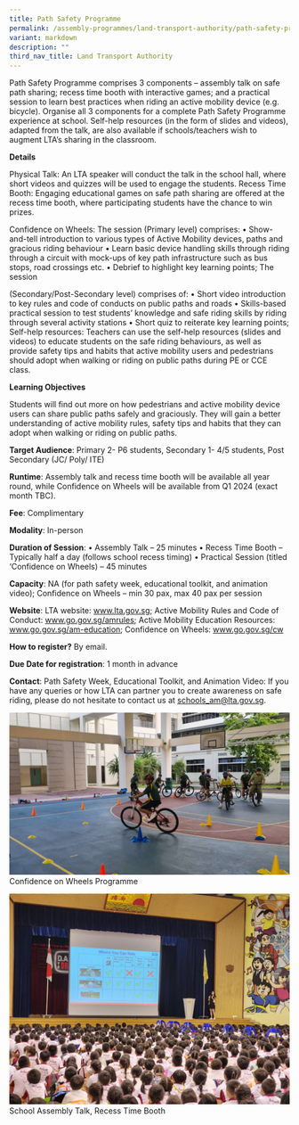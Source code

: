 ```yaml
---
title: Path Safety Programme
permalink: /assembly-programmes/land-transport-authority/path-safety-programme/
variant: markdown
description: ""
third_nav_title: Land Transport Authority
---
```

Path Safety Programme comprises 3 components – assembly talk on safe path sharing; recess time booth with interactive games; and a practical session to learn best practices when riding an active mobility device (e.g. bicycle). Organise all 3 components for a complete Path Safety Programme experience at school. Self-help resources (in the form of slides and videos), adapted from the talk, are also available if schools/teachers wish to augment LTA’s sharing in the classroom. 

**Details**

Physical Talk: An LTA speaker will conduct the talk in the school hall, where short videos and quizzes will be used to engage the students. Recess Time Booth: Engaging educational games on safe path sharing are offered at the recess time booth, where participating students have the chance to win prizes. 

Confidence on Wheels: The session (Primary level) comprises: 
• Show-and-tell introduction to various types of Active Mobility devices, paths and gracious riding behaviour 
• Learn basic device handling skills through riding through a circuit with mock-ups of key path infrastructure such as bus stops, road crossings etc. 
• Debrief to highlight key learning points; The session 

(Secondary/Post-Secondary level) comprises of: • Short video introduction to key rules and code of conducts on public paths and roads • Skills-based practical session to test students’ knowledge and safe riding skills by riding through several activity stations • Short quiz to reiterate key learning points; Self-help resources: Teachers can use the self-help resources (slides and videos) to educate students on the safe riding behaviours, as well as provide safety tips and habits that active mobility users and pedestrians should adopt when walking or riding on public paths during PE or CCE class.

**Learning Objectives**

Students will find out more on how pedestrians and active mobility device users can share public paths safely and graciously. They will gain a better understanding of active mobility rules, safety tips and habits that they can adopt when walking or riding on public paths.

**Target Audience**: Primary 2- P6 students, Secondary 1- 4/5 students, Post Secondary (JC/ Poly/ ITE)

**Runtime**: Assembly talk and recess time booth will be available all year round, while Confidence on Wheels will be available from Q1 2024 (exact month TBC).

**Fee**: Complimentary

**Modality**: In-person

**Duration of Session**: 
• Assembly Talk – 25 minutes 
• Recess Time Booth – Typically half a day (follows school recess timing) 
• Practical Session (titled ‘Confidence on Wheels) – 45 minutes

**Capacity**: NA (for path safety week, educational toolkit, and animation video); Confidence on Wheels – min 30 pax, max 40 pax per session 

**Website**: LTA website: www.lta.gov.sg; Active Mobility Rules and Code of Conduct: www.go.gov.sg/amrules; Active Mobility Education Resources: www.go.gov.sg/am-education; Confidence on Wheels: www.go.gov.sg/cw

**How to register?** By email.

**Due Date for registration**: 1 month in advance

**Contact**: Path Safety Week, Educational Toolkit, and Animation Video: If you have any queries or how LTA can partner you to create awareness on safe riding, please do not hesitate to contact us at schools_am@lta.gov.sg.


![](/images/path%20safety.png)
Confidence on Wheels Programme

![](/images/talk%20pic.jpg)
School Assembly Talk, Recess Time Booth